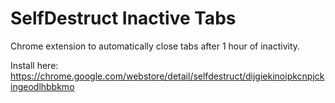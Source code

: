 SelfDestruct Inactive Tabs
==========================

Chrome extension to automatically close tabs after 1 hour of inactivity.

Install here: https://chrome.google.com/webstore/detail/selfdestruct/dijgiekinoipkcnpjckingeodlhbbkmo